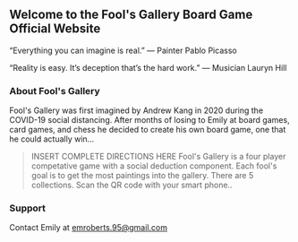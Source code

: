 ## Welcome to the Fool's Gallery Board Game Official Website

“Everything you can imagine is real.”
― Painter Pablo Picasso

“Reality is easy. It’s deception that’s the hard work.”
― Musician Lauryn Hill

### About Fool's Gallery

Fool's Gallery was first imagined by Andrew Kang in 2020 during the COVID-19 social distancing. After months of losing to Emily at board games, card games, and chess he decided to create his own board game, one that he could actually win...

> INSERT COMPLETE DIRECTIONS HERE 
> Fool's Gallery is a four player competative game with a social deduction component.
>  Each fool's goal is to get the most paintings into the gallery.
> There are 5 collections.
> Scan the QR code with your smart phone..


### Support

Contact Emily at emroberts.95@gmail.com

